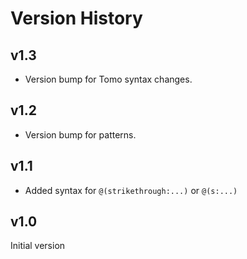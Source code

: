 # Version History

## v1.3

- Version bump for Tomo syntax changes.

## v1.2

- Version bump for patterns.

## v1.1

- Added syntax for `@(strikethrough:...)` or `@(s:...)`

## v1.0

Initial version
